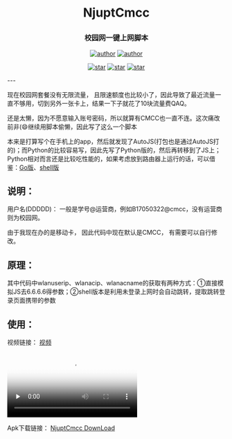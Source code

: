 <h1 align="center">NjuptCmcc</p>

<h3  align="center">
校园网一键上网脚本
</h3>
<p align="center">
  <a href="https://nymrli.top"><img alt="author" src="https://img.shields.io/badge/Author-Mrli-blue.svg"/></a>  <a href="https://xkcoding.com"><img alt="author" src="https://img.shields.io/badge/License-MIT-{}.svg"/></a>
</p>
<p align="center">
  <a href="https://github.com/Freedomisgood/NjuptCmcc/stargazers"><img alt="star" src="https://img.shields.io/github/stars/Freedomisgood/NjuptCmcc.svg?label=Stars&style=social"/></a>
  <a href="https://github.com/Freedomisgood/NjuptCmcc/network/members"><img alt="star" src="https://img.shields.io/github/forks/Freedomisgood/NjuptCmcc.svg?label=Fork&style=social"/></a>
  <a href="https://github.com/Freedomisgood/NjuptCmcc/watchers"><img alt="star" src="https://img.shields.io/github/watchers/Freedomisgood/NjuptCmcc.svg?label=Watch&style=social"/></a>
</p>
---

现在校园网套餐没有无限流量， 且限速额度也比较小了，因此导致了最近流量一直不够用，切到另外一张卡上，结果一下子就花了10块流量费QAQ。

还是太懒，因为不愿意输入账号密码，所以就算有CMCC也一直不连。这次痛改前非(:smile:继续用脚本偷懒，因此写了这么一个脚本

本来是打算写个在手机上的app，然后就发现了AutoJS(打包也是通过AutoJS打的)；而Python的比较容易写，因此先写了Python版的，然后再转移到了JS上；Python相对而言还是比较吃性能的，如果考虑放到路由器上运行的话，可以借鉴：[Go版](https://github.com/gaoffan/autoLogin-NJUPT)、[shell版](https://github.com/X3ZvaWQ/njupt-net-login-bash/blob/master/njupt.sh)

## 说明：

用户名(DDDDD)： 一般是学号@运营商，例如B17050322@cmcc，没有运营商则为校园网。

由于我现在办的是移动卡， 因此代码中现在默认是CMCC， 有需要可以自行修改。

## 原理：

其中代码中wlanuserip、wlanacip、wlanacname的获取有两种方式：①直接模拟JS去6.6.6.6得参数；②shell版本是利用未登录上网时会自动跳转，提取跳转登录页面携带的参数

## 使用：

视频链接： [视频](./src/howToUse.mp4)

<video id="video" controls="" preload="none" poster="./src/avator.jfif"> <source id="mp4" src="./src/howToUse.mp4" type="video/mp4"> </video>

Apk下载链接： [NjuptCmcc DownLoad](./NjuptCmcc.apk)

